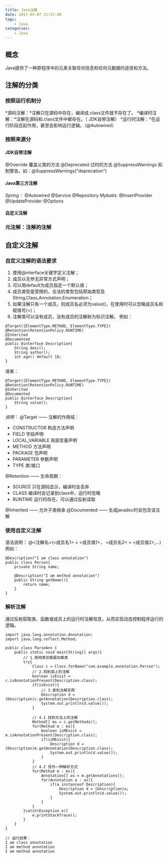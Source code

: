 ```yaml
---
title: Java注解
date: 2017-05-07 21:57:48
tags:
    - Java
categories:
    - Java
---
```


## 概念
Java提供了一种原程序中的元素关联任何信息和任何元数据的途径和方法。

## 注解的分类
### 按照运行机制分
*源码注解：*注解只在源码中存在，编译成.class文件就不存在了。
*编译时注解：*注解在源码和.class文件中都存在。（ JDK自带注解）
*运行时注解：*在运行阶段还起作用，甚至会影响运行逻辑。（@Autowired）

<!-- more -->

### 按照来源分
#### JDK自带注解
@Override    覆盖父类的方法
@Deprecated    过时的方法
@SuppressWarnings    抑制警告。如：@SuppressWarnings("deprecation")
#### Java第三方注解
*Spring：*
@Autowired
@Service
@Repository
*Mybatis:*
@InsertProvider
@UpdateProvider
@Options
#### 自定义注解
### 元注解：注解的注解

## 自定义注解
### 自定义注解的语法要求
1) 使用@interface关键字定义注解；
2) 成员以无参无异常方式声明；
3) 可以用default为成员指定一个默认值；
4) 成员类型是受限的，合法的类型包括原始类型及String,Class,Annotation,Enumeration；
5) 如果注解只有一个成员，则成员名必须为value()，在使用时可以忽略成员名和赋值号(=)；
6) 注解类可以没有成员，没有成员的注解称为标识注解。
例如：
```
@Target({ElementType.METHOD, ElementType.TYPE})
@Retention(RetentionPolicy.RUNTIME)
@Inherited
@Documented
public @interface Description{
    String desc();
    String author();
    int age() default 18;
}

```
或者：
```
@Target({ElementType.METHOD, ElementType.TYPE})
@Retention(RetentionPolicy.RUNTIME)
@Inherited
@Documented
public @interface Description{
    String value();
}
```
*说明：*
@Target —— 注解的作用域：
+ CONSTRUCTOR 构造方法声明
+ FIELD 字段声明
+ LOCAL_VARIABLE 局部变量声明
+ METHOD 方法声明
+ PACKAGE 包声明
+ PARAMETER 参数声明
+ TYPE 类/接口

@Retention —— 生命周期：
+ SOURCE 只在源码显示，编译时会丢弃
+ CLASS 编译时会记录到class中，运行时忽略
+ RUNTIME 运行时存在，可以通过反射读取

@Inherited —— 允许子类继承
@Documented —— 生成javadoc时会包含该注解

### 使用自定义注解
语法说明：
@<注解名>(<成员名1> = <成员值1>， <成员名2> = <成员值2>,...)
例如：
```
@Description("I am class annotation")
public class Person{
    private String name;

    @Description("I am method annotation")
    public String getName(){
        return name;
    }
}

```

### 解析注解
通过反射获取类、函数或成员上的运行时注解信息，从而实现动态控制程序运行的逻辑。
```
import java.lang.annotation.Annotation;
import java.lang.reflect.Method;

public class ParseAnn {
    public static void main(String[] args){
        // 1.使用类加载器加载类
        try{
            Class c = Class.forName("com.example.annotation.Person");
            // 2.找到类上的注解
            boolean isExist = c.isAnnotationPresent(Description.class);
            if(isExist){
                // 3.拿到注解实例
                Description d = (Description)c.getAnnotation(Description.class);
                System.out.println(d.value());
            }

            // 4.1 找到方法上的注解
            Method[] ms = c.getMethods();
            for(Method m : ms){
                boolean isMExist = m.isAnnotationPresent(Description.class);
                if(isMExist){
                    Description d = (Description)m.getAnnotation(Description.class);
                    System.out.println(d.value());
                }
            }
            // 4.2 另外一种解析方式
            for(Method m : ms){
                Annotation[] as = m.getAnnotations();
                for(Annotation a : as){
                    if(a instanceof Description){
                        Description d = (Description)a;
                        System.out.println(d.value());
                    }
                }
            }
        }catch(Exception e){
            e.printStackTrace();
        }
    }
}

// 运行结果：
I am class annotation
I am method annotation
I am method annotation
```
